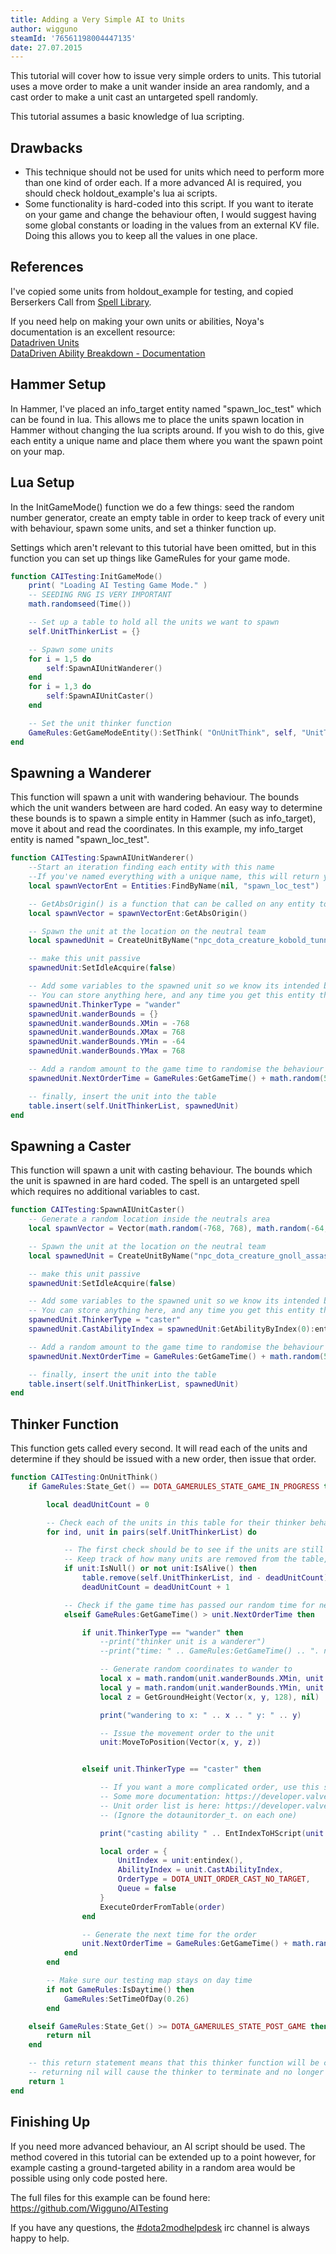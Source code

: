```yaml
---
title: Adding a Very Simple AI to Units
author: wigguno
steamId: '76561198004447135'
date: 27.07.2015
---
```


This tutorial will cover how to issue very simple orders to units. This tutorial uses a move order to make a unit wander inside an area randomly, and a cast order to make a unit cast an untargeted spell randomly.

This tutorial assumes a basic knowledge of lua scripting.

## Drawbacks
 - This technique should not be used for units which need to perform more than one kind of order each. If a more advanced AI is required, you should check holdout_example's lua ai scripts.  
 - Some functionality is hard-coded into this script. If you want to iterate on your game and change the behaviour often, I would suggest having some global constants or loading in the values from an external KV file. Doing this allows you to keep all the values in one place.

## References
I've copied some units from holdout_example for testing, and copied Berserkers Call from [Spell Library](https://github.com/Pizzalol/SpellLibrary). 

If you need help on making your own units or abilities, Noya's documentation is an excellent resource:  
[Datadriven Units](/articles/datadriven-units)  
[DataDriven Ability Breakdown - Documentation](/articles/datadriven-ability-breakdown-documentation)

## Hammer Setup
In Hammer, I've placed an info_target entity named "spawn_loc_test" which can be found in lua. This allows me to place the units spawn location in Hammer without changing the lua scripts around. If you wish to do this, give each entity a unique name and place them where you want the spawn point on your map.

## Lua Setup
In the InitGameMode() function we do a few things: seed the random number generator, create an empty table in order to keep track of every unit with behaviour, spawn some units, and set a thinker function up. 

Settings which aren't relevant to this tutorial have been omitted, but in this function you can set up things like GameRules for your game mode. 

```lua
function CAITesting:InitGameMode()
	print( "Loading AI Testing Game Mode." )
	-- SEEDING RNG IS VERY IMPORTANT
	math.randomseed(Time())

	-- Set up a table to hold all the units we want to spawn
	self.UnitThinkerList = {}

	-- Spawn some units
	for i = 1,5 do
		self:SpawnAIUnitWanderer()
	end
	for i = 1,3 do
		self:SpawnAIUnitCaster()
	end

	-- Set the unit thinker function
	GameRules:GetGameModeEntity():SetThink( "OnUnitThink", self, "UnitThink", 1 )
end
```

## Spawning a Wanderer
This function will spawn a unit with wandering behaviour. The bounds which the unit wanders between are hard coded. An easy way to determine these bounds is to spawn a simple entity in Hammer (such as info_target), move it about and read the coordinates. In this example, my info_target entity is named "spawn_loc_test".

```lua
function CAITesting:SpawnAIUnitWanderer()
	--Start an iteration finding each entity with this name
	--If you've named everything with a unique name, this will return your entity on the first go
	local spawnVectorEnt = Entities:FindByName(nil, "spawn_loc_test")

	-- GetAbsOrigin() is a function that can be called on any entity to get its location
	local spawnVector = spawnVectorEnt:GetAbsOrigin()

	-- Spawn the unit at the location on the neutral team
	local spawnedUnit = CreateUnitByName("npc_dota_creature_kobold_tunneler", spawnVector, true, nil, nil, DOTA_TEAM_NEUTRALS)

	-- make this unit passive
	spawnedUnit:SetIdleAcquire(false)

	-- Add some variables to the spawned unit so we know its intended behaviour
	-- You can store anything here, and any time you get this entity the information will be intact
	spawnedUnit.ThinkerType = "wander"
	spawnedUnit.wanderBounds = {}
	spawnedUnit.wanderBounds.XMin = -768
	spawnedUnit.wanderBounds.XMax = 768
	spawnedUnit.wanderBounds.YMin = -64
	spawnedUnit.wanderBounds.YMax = 768

	-- Add a random amount to the game time to randomise the behaviour a bit
	spawnedUnit.NextOrderTime = GameRules:GetGameTime() + math.random(5, 10) 

	-- finally, insert the unit into the table
	table.insert(self.UnitThinkerList, spawnedUnit)
end
```

## Spawning a Caster
This function will spawn a unit with casting behaviour. The bounds which the unit is spawned in are hard coded. The spell is an untargeted spell which requires no additional variables to cast.

```lua
function CAITesting:SpawnAIUnitCaster()
	-- Generate a random location inside the neutrals area
	local spawnVector = Vector(math.random(-768, 768), math.random(-64, 768), 128)

	-- Spawn the unit at the location on the neutral team
	local spawnedUnit = CreateUnitByName("npc_dota_creature_gnoll_assassin", spawnVector, true, nil, nil, DOTA_TEAM_NEUTRALS)

	-- make this unit passive
	spawnedUnit:SetIdleAcquire(false)

	-- Add some variables to the spawned unit so we know its intended behaviour
	-- You can store anything here, and any time you get this entity the information will be intact
	spawnedUnit.ThinkerType = "caster"
	spawnedUnit.CastAbilityIndex = spawnedUnit:GetAbilityByIndex(0):entindex()

	-- Add a random amount to the game time to randomise the behaviour a bit
	spawnedUnit.NextOrderTime = GameRules:GetGameTime() + math.random(5, 10) 

	-- finally, insert the unit into the table
	table.insert(self.UnitThinkerList, spawnedUnit)
end
```

## Thinker Function
This function gets called every second. It will read each of the units and determine if they should be issued with a new order, then issue that order.

```lua
function CAITesting:OnUnitThink()
	if GameRules:State_Get() == DOTA_GAMERULES_STATE_GAME_IN_PROGRESS then

		local deadUnitCount = 0

		-- Check each of the units in this table for their thinker behaviour
		for ind, unit in pairs(self.UnitThinkerList) do

			-- The first check should be to see if the units are still alive or not.
			-- Keep track of how many units are removed from the table, as the indices will change by that amount
			if unit:IsNull() or not unit:IsAlive() then
				table.remove(self.UnitThinkerList, ind - deadUnitCount)
				deadUnitCount = deadUnitCount + 1

			-- Check if the game time has passed our random time for next order
			elseif GameRules:GetGameTime() > unit.NextOrderTime then

				if unit.ThinkerType == "wander" then
					--print("thinker unit is a wanderer")
					--print("time: " .. GameRules:GetGameTime() .. ". next wander: " .. unit.NextWanderTime)

					-- Generate random coordinates to wander to
					local x = math.random(unit.wanderBounds.XMin, unit.wanderBounds.XMax)
					local y = math.random(unit.wanderBounds.YMin, unit.wanderBounds.YMax)
					local z = GetGroundHeight(Vector(x, y, 128), nil)

					print("wandering to x: " .. x .. " y: " .. y)

					-- Issue the movement order to the unit
					unit:MoveToPosition(Vector(x, y, z))


				elseif unit.ThinkerType == "caster" then

					-- If you want a more complicated order, use this syntax
					-- Some more documentation: https://developer.valvesoftware.com/wiki/Dota_2_Workshop_Tools/Scripting/API/Global.ExecuteOrderFromTable
					-- Unit order list is here: https://developer.valvesoftware.com/wiki/Dota_2_Workshop_Tools/Panorama/Javascript/API#dotaunitorder_t
					-- (Ignore the dotaunitorder_t. on each one)

					print("casting ability " .. EntIndexToHScript(unit.CastAbilityIndex):GetName())

					local order = {
						UnitIndex = unit:entindex(),
						AbilityIndex = unit.CastAbilityIndex,
						OrderType = DOTA_UNIT_ORDER_CAST_NO_TARGET,
						Queue = false
					}
					ExecuteOrderFromTable(order)
				end

				-- Generate the next time for the order
				unit.NextOrderTime = GameRules:GetGameTime() + math.random(5, 10)
			end
		end

		-- Make sure our testing map stays on day time		
		if not GameRules:IsDaytime() then
			GameRules:SetTimeOfDay(0.26)
		end

	elseif GameRules:State_Get() >= DOTA_GAMERULES_STATE_POST_GAME then
		return nil
	end

	-- this return statement means that this thinker function will be called again in 1 second
	-- returning nil will cause the thinker to terminate and no longer be called
	return 1
end
```

## Finishing Up
If you need more advanced behaviour, an AI script should be used. The method covered in this tutorial can be extended up to a point however, for example casting a ground-targeted ability in a random area would be possible using only code posted here.

The full files for this example can be found here:
https://github.com/Wigguno/AITesting

If you have any questions, the [#dota2modhelpdesk](https://moddota.com/forums/chat) irc channel is always happy to help.
